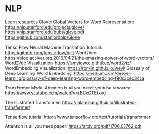 # NLP
Learn resources
GloVe: Global Vectors for Word Representation: <br/>
https://nlp.stanford.edu/projects/glove/ <br/>
https://nlp.stanford.edu/pubs/glove.pdf <br/>
https://github.com/stanfordnlp/GloVe <br/>
<br/>
TensorFlow Neural Machine Translation Tutorial:
https://github.com/tensorflow/nmt
Word2Vec:
https://blog.acolyer.org/2016/04/21/the-amazing-power-of-word-vectors/
Word2Vec Visualization:
https://lamyiowce.github.io/word2viz/
WordEmbedding Visualization:
https://ronxin.github.io/wevi/
Glossary of Deep Learning: Word Embedding:
https://medium.com/deeper-learning/glossary-of-deep-learning-word-embedding-f90c3cec34ca

Transformer Model
Attention is all you need: youtube resource: 
https://www.youtube.com/watch?v=rBCqOTEfxvg

The Illustrated Transformer:
https://jalammar.github.io/illustrated-transformer/  

Tenserflow tutorial
https://www.tensorflow.org/text/tutorials/transformer

Attention is all you need paper:
https://arxiv.org/pdf/1706.03762.pdf
